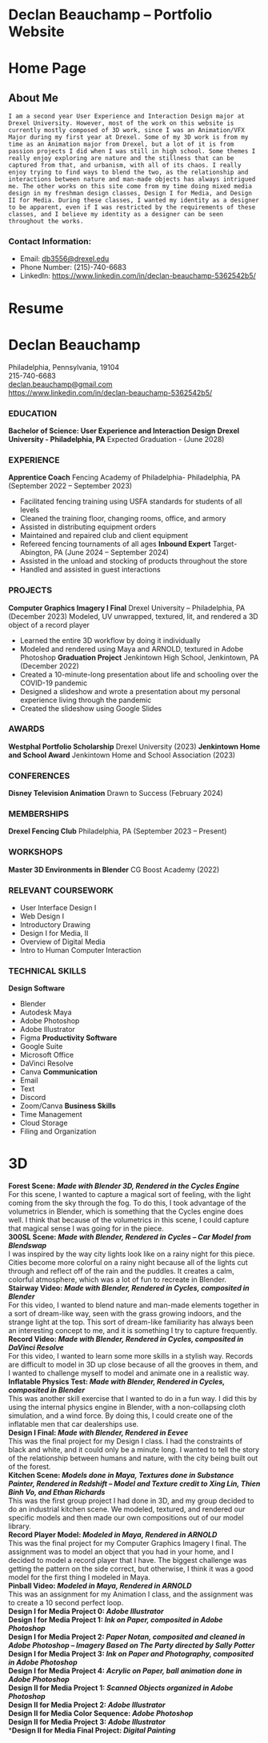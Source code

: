 # Declan Beauchamp – Portfolio Website  
# Home Page  
## About Me  
    I am a second year User Experience and Interaction Design major at Drexel University. However, most of the work on this website is currently mostly composed of 3D work, since I was an Animation/VFX Major during my first year at Drexel. Some of my 3D work is from my time as an Animation major from Drexel, but a lot of it is from passion projects I did when I was still in high school. Some themes I really enjoy exploring are nature and the stillness that can be captured from that, and urbanism, with all of its chaos. I really enjoy trying to find ways to blend the two, as the relationship and interactions between nature and man-made objects has always intrigued me. The other works on this site come from my time doing mixed media design in my freshman design classes, Design I for Media, and Design II for Media. During these classes, I wanted my identity as a designer to be apparent, even if I was restricted by the requirements of these classes, and I believe my identity as a designer can be seen throughout the works.  
### Contact Information:  
- Email: db3556@drexel.edu 
- Phone Number: (215)-740-6683 
- LinkedIn: https://www.linkedin.com/in/declan-beauchamp-5362542b5/
# Resume  
# Declan Beauchamp  
Philadelphia, Pennsylvania, 19104  
215-740-6683  
declan.beauchamp@gmail.com  
https://www.linkedin.com/in/declan-beauchamp-5362542b5/  
### EDUCATION
**Bachelor of Science: User Experience and Interaction Design**
**Drexel University - Philadelphia, PA**
Expected Graduation - (June 2028)
### EXPERIENCE 
**Apprentice Coach**
Fencing Academy of Philadelphia- Philadelphia, PA
(September 2022 – September 2023)
- Facilitated fencing training using USFA standards for students of all levels
- Cleaned the training floor, changing rooms, office, and armory
- Assisted in distributing equipment orders
- Maintained and repaired club and client equipment
- Refereed fencing tournaments of all ages 
**Inbound Expert**
Target- Abington, PA
(June 2024 – September 2024)
- Assisted in the unload and stocking of products throughout the store
- Handled and assisted in guest interactions
### PROJECTS
**Computer Graphics Imagery I Final**
Drexel University – Philadelphia, PA
(December 2023)
 Modeled, UV unwrapped, textured, lit, and rendered a 3D object of a record player
- Learned the entire 3D workflow by doing it individually
- Modeled and rendered using Maya and ARNOLD, textured in Adobe Photoshop
**Graduation Project**
Jenkintown High School, Jenkintown, PA
(December 2022)
- Created a 10-minute-long presentation about life and schooling over the COVID-19 pandemic
- Designed a slideshow and wrote a presentation about my personal experience living through the pandemic
- Created the slideshow using Google Slides
### AWARDS
**Westphal Portfolio Scholarship**
Drexel University
(2023)
**Jenkintown Home and School Award**
Jenkintown Home and School Association
(2023) 
### CONFERENCES
**Disney Television Animation**
Drawn to Success
(February 2024)
### MEMBERSHIPS 
**Drexel Fencing Club** 
Philadelphia, PA
(September 2023 – Present)
### WORKSHOPS 
**Master 3D Environments in Blender**
CG Boost Academy
(2022) 
### RELEVANT COURSEWORK
 - User Interface Design I
 - Web Design I
 - Introductory Drawing
 - Design I for Media, II
 - Overview of Digital Media
 - Intro to Human Computer Interaction 
### TECHNICAL SKILLS
**Design Software**
 - Blender 
 - Autodesk Maya
 - Adobe Photoshop
 - Adobe Illustrator
 - Figma
**Productivity Software**
 - Google Suite
 - Microsoft Office
 - DaVinci Resolve
 - Canva
**Communication**
 - Email
 - Text
 - Discord
 - Zoom/Canva
**Business Skills**
 - Time Management
 - Cloud Storage
 - Filing and Organization
# 3D
**Forest Scene: *Made with Blender 3D, Rendered in the Cycles Engine***  
	For this scene, I wanted to capture a magical sort of feeling, with the light coming from the sky through the fog. To do this,  I took advantage of the volumetrics in Blender, which is something that the Cycles engine does well. I think that because of the volumetrics in this scene, I could capture that magical sense I was going for in the piece.  
**300SL Scene: *Made with Blender, Rendered in Cycles – Car Model from Blendswap***  
	I was inspired by the way city lights look like on a rainy night for this piece. Cities become more colorful on a rainy night because all of the lights cut through and reflect off of the rain and the puddles. It creates a calm, colorful atmosphere, which was a lot of fun to recreate in Blender.  
**Stairway Video: *Made with Blender, Rendered in Cycles, composited in Blender***  
	For this video, I wanted to blend nature and man-made elements together in a sort of dream-like way, seen with the grass growing indoors, and the strange light at the top. This sort of dream-like familiarity has always been an interesting concept to me, and it is something I try to capture frequently.    
**Record Video: *Made with Blender, Rendered in Cycles, composited in DaVinci Resolve***  
	For this video, I wanted to learn some more skills in a stylish way. Records are difficult to model in 3D up close because of all the grooves in them, and I wanted to challenge myself to model and animate one in a realistic way.  
**Inflatable Physics Test: *Made with Blender, Rendered in Cycles, composited in Blender***  
	This was another skill exercise that I wanted to do in a fun way. I did this by using the internal physics engine in Blender, with a non-collapsing cloth simulation, and a wind force. By doing this, I could create one of the inflatable men that car dealerships use.  
**Design I Final: *Made with Blender, Rendered in Eevee***  
	This was the final project for my Design I class. I had the constraints of black and white, and it could only be a minute long. I wanted to tell the story of the relationship between humans and nature, with the city being built out of the forest.  
**Kitchen Scene: *Models done in Maya, Textures done in Substance Painter, Rendered in Redshift – Model and Texture credit to Xing Lin, Thien Binh Vo, and Ethan Richards***  
	This was the first group project I had done in 3D, and my group decided to do an industrial kitchen scene. We modeled, textured, and rendered our specific models and then made our own compositions out of our model library.  
**Record Player Model: *Modeled in Maya, Rendered in ARNOLD***  
	This was the final project for my Computer Graphics Imagery I final. The assignment was to model an object that you had in your home, and I decided to model a record player that I have. The biggest challenge was getting the pattern on the side correct, but otherwise, I think it was a good model for the first thing I modeled in Maya.   
**Pinball Video: *Modeled in Maya, Rendered in ARNOLD***  
    This was an assignment for my Animation I class, and the assignment was to create a 10 second perfect loop.   
**Design I for Media Project 0: *Adobe Illustrator***  
**Design I for Media Project 1: *Ink on Paper, composited in Adobe Photoshop***  
**Design I for Media Project 2: *Paper Notan, composited and cleaned in Adobe Photoshop – Imagery Based on The Party directed by Sally Potter***  
**Design I for Media Project 3: *Ink on Paper and Photography, composited in Adobe Photoshop***  
**Design I for Media Project 4: *Acrylic on Paper, ball animation done in Adobe Photoshop***  
**Design II for Media Project 1: *Scanned Objects organized in Adobe Photoshop***  
**Design II for Media Project 2: *Adobe Illustrator***  
**Design II for Media Color Sequence: *Adobe Photoshop***  
**Design II for Media Project 3: *Adobe Illustrator***  
***Design II for Media Final Project: *Digital Painting***  